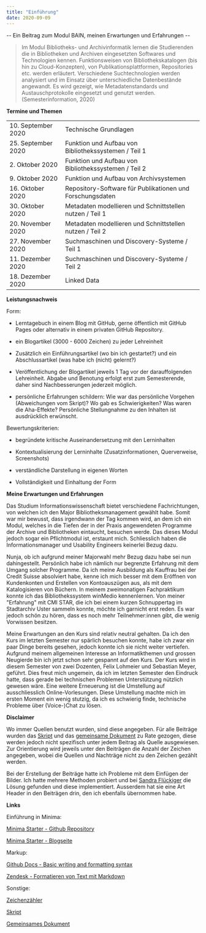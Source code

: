 ```yaml
---
title: "Einführung"
date: 2020-09-09
---
```



-- Ein Beitrag zum Modul BAIN, meinen Erwartungen und Erfahrungen --

> Im Modul Bibliotheks- und Archivinformatik lernen die Studierenden die in Bibliotheken und Archiven eingesetzten Softwares und Technologien kennen. Funktionsweisen von Bibliothekskatalogen (bis hin zu Cloud-Konzepten), von Publikationsplattformen, Repositories etc. werden erläutert. Verschiedene Suchtechnologien werden analysiert und im Einsatz über unterschiedliche Datenbestände angewandt. Es wird gezeigt, wie Metadatenstandards und Austauschprotokolle eingesetzt und genutzt werden. (Semesterinformation, 2020)


**Termine und Themen**
<table style="width:100%">
  <tr>
    <td>10. September 2020</td>
    <td>Technische Grundlagen</td>
  </tr>
  <tr>
    <td>25. September 2020</td>
    <td>Funktion und Aufbau von Bibliothekssystemen / Teil 1</td>
  </tr>
  <tr>
    <td>2. Oktober 2020</td>
    <td>Funktion und Aufbau von Bibliothekssystemen / Teil 2</td>
  </tr>
  <tr>
    <td>9. Oktober 2020</td>
    <td>Funktion und Aufbau von Archivsystemen</td>
  </tr>
  <tr>
    <td>16. Oktober 2020</td>
    <td>Repository-Software für Publikationen und Forschungsdaten</td>
  </tr>
  <tr>
    <td>30. Oktober 2020</td>
    <td>Metadaten modellieren und Schnittstellen nutzen / Teil 1</td>
  </tr>
  <tr>
    <td>20. November 2020</td>
    <td>Metadaten modellieren und Schnittstellen nutzen / Teil 2</td>
  </tr>
  <tr>
    <td>27. November 2020</td>
    <td>Suchmaschinen und Discovery-Systeme / Teil 1</td>
  </tr>
  <tr>
    <td>11. Dezember 2020</td>
    <td>Suchmaschinen und Discovery-Systeme / Teil 2</td>
  </tr>
  <tr>
    <td>18. Dezember 2020</td>
    <td>Linked Data</td>
  </tr>
</table>


**Leistungsnachweis**

Form:
- Lerntagebuch in einem Blog mit GitHub, gerne öffentlich mit GitHub Pages oder alternativ in einem privaten GitHub Repository.

- ein Blogartikel (3000 - 6000 Zeichen) zu jeder Lehreinheit

- Zusätzlich ein Einführungsartikel (wo bin ich gestartet?) und ein Abschlussartikel (was habe ich (nicht) gelernt?)

- Veröffentlichung der Blogartikel jeweils 1 Tag vor der darauffolgenden Lehreinheit. Abgabe und Benotung erfolgt erst zum Semesterende, daher sind Nachbesserungen jederzeit möglich.

- persönliche Erfahrungen schildern: Wie war das persönliche Vorgehen (Abweichungen vom Skript)? Wo gab es Schwierigkeiten? Was waren die Aha-Effekte? Persönliche Stellungnahme zu den Inhalten ist ausdrücklich erwünscht.


Bewertungskriterien:
- begründete kritische Auseinandersetzung mit den Lerninhalten

- Kontextualisierung der Lerninhalte (Zusatzinformationen, Querverweise, Screenshots)

- verständliche Darstellung in eigenen Worten

- Vollständigkeit und Einhaltung der Form



**Meine Erwartungen und Erfahrungen**

Das Studium Informationswissenschaft bietet verschiedene Fachrichtungen, von welchen ich den Major Bibliotheksmanagement gewählt habe. Somit war mir bewusst, dass irgendwann der Tag kommen wird, an dem ich ein Modul, welches in die Tiefen der in der Praxis angewendeten Programme der Archive und Bibliotheken eintaucht, besuchen werde. Das dieses Modul jedoch sogar ein Pflichtmodul ist, erstaunt mich. Schliesslich haben die Informationsmanager und Usability Engineers keinerlei Bezug dazu.

Nunja, ob ich aufgrund meiner Majorwahl mehr Bezug dazu habe sei nun dahingestellt. Persönlich habe ich nämlich nur begrenzte Erfahrung mit dem Umgang solcher Programme. Da ich meine Ausbildung als Kauffrau bei der Credit Suisse absolviert habe, kenne ich mich besser mit dem Eröffnen von Kundenkonten und Erstellen von Kontoauszügen aus, als mit dem Katalogisieren von Büchern. In meinem zweimonatigen Fachpraktikum konnte ich das Bibliothekssystem winMedio kennenlernen. Von meiner "Erfahrung" mit CMI STAR, die ich bei einem kurzen Schnuppertag im Stadtarchiv Uster sammeln konnte, möchte ich garnicht erst reden. Es war jedoch schön zu hören, dass es noch mehr Teilnehmer:innen gibt, die wenig Vorwissen besitzen.

Meine Erwartungen an den Kurs sind relativ neutral gehalten. Da ich den Kurs im letzten Semester nur spärlich besuchen konnte, habe ich zwar ein paar Dinge bereits gesehen, jedoch konnte ich sie nicht weiter vertiefen. Aufgrund meinem allgemeinen Interesse an Informatikthemen und grossen Neugierde bin ich jetzt schon sehr gespannt auf den Kurs. Der Kurs wird in diesem Semester von zwei Dozenten, Felix Lohmeier und Sebastian Meyer, geführt. Dies freut mich ungemein, da ich im letzten Semester den Eindruck hatte, dass gerade bei technischen Problemen Unterstützung nützlich gewesen wäre. Eine weitere Erneuerung ist die Umstellung auf ausschliesslich Online-Vorlesungen. Diese Umstellung machte mich im ersten Moment ein wenig stutzig, da ich es schwierig finde, technische Probleme über (Voice-)Chat zu lösen.

**Disclaimer**

Wo immer Quellen benutzt wurden, sind diese angegeben. Für alle Beiträge wurden das [Skript](https://bain.felixlohmeier.de/#/) und das [gemeinsame Dokument](https://pad.gwdg.de/Tf-htntTR8COelT3Wgodzg?view) zu Rate gezogen, diese werden jedoch nicht spezifisch unter jedem Beitrag als Quelle ausgewiesen. Zur Orientierung wird jeweils unter den Beiträgen die Anzahl der Zeichen angegeben, wobei die Quellen und Nachträge nicht zu den Zeichen gezählt werden.

Bei der Erstellung der Beiträge hatte ich Probleme mit dem Einfügen der Bilder. Ich hatte mehrere Methoden probiert und bei [Sandra Flückiger](https://github.com/fluecksandra/fluecksandra.github.io) die Lösung gefunden und diese implementiert. Ausserdem hat sie eine Art Header in den Beiträgen drin, den ich ebenfalls übernommen habe.

**Links**

Einführung in Minima:

[Minima Starter - Github Repository](https://github.com/jsanz/gh-pages-minima-starter)

[Minima Starter - Blogseite](https://jsanz.github.io/gh-pages-minima-starter/)


Markup:

[Github Docs - Basic writing and formatting syntax](https://docs.github.com/en/github/writing-on-github/basic-writing-and-formatting-syntax)

[Zendesk - Formatieren von Text mit Markdown](https://support.zendesk.com/hc/de/articles/203691016-Formatieren-von-Text-mit-Markdownhttps://www.markdownguide.org/basic-syntax/#overview)

Sonstige:


[Zeichenzähler](https://xn--zeichenzhler-ncb.de/de/)

[Skript](https://bain.felixlohmeier.de/#/)

[Gemeinsames Dokument](https://pad.gwdg.de/Tf-htntTR8COelT3Wgodzg?both)
